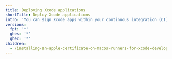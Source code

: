 ```yaml
---
title: Deploying Xcode applications
shortTitle: Deploy Xcode applications
intro: 'You can sign Xcode apps within your continuous integration (CI) workflow by installing an Apple code signing certificate on {% data variables.product.prodname_actions %} runners.'
versions:
  fpt: '*'
  ghes: '*'
  ghec: '*'
children:
  - /installing-an-apple-certificate-on-macos-runners-for-xcode-development
---
```


